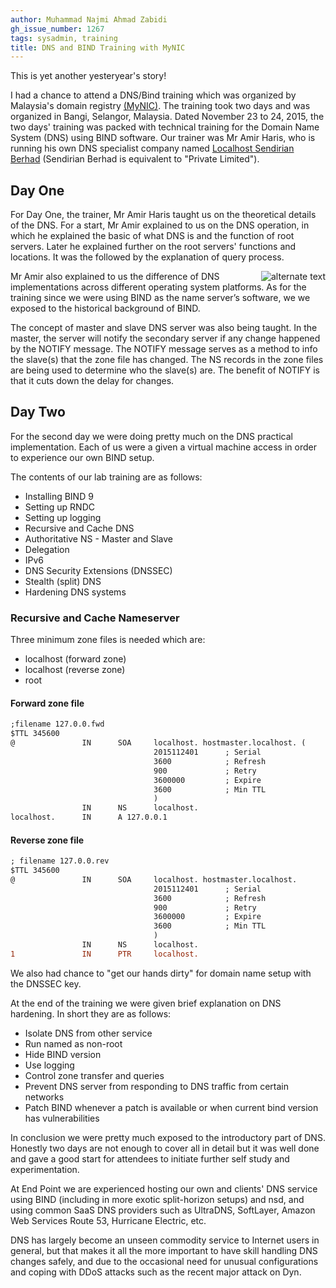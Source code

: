 ```yaml
---
author: Muhammad Najmi Ahmad Zabidi
gh_issue_number: 1267
tags: sysadmin, training
title: DNS and BIND Training with MyNIC
---
```




This is yet another yesteryear's story!

I had a chance to attend a DNS/Bind training which was organized by Malaysia's domain registry [(MyNIC)](https://www.mynic.my/en/). The training took two days and was organized in Bangi, Selangor, Malaysia. Dated November 23 to 24, 2015, the two days' training was packed with technical training for the Domain Name System (DNS) using BIND software. Our trainer was Mr Amir Haris, who is running his own DNS specialist company named [Localhost Sendirian Berhad](www.localhost.my) (Sendirian Berhad is equivalent to "Private Limited").

## Day One

For Day One, the trainer, Mr Amir Haris taught us on the theoretical details of the DNS. For a start, Mr Amir explained to us on the DNS operation, in which he explained the basic of what DNS is and the function of root servers. Later he explained further on the root servers' functions and locations. It was the followed by the explanation of query process.

<a href="/blog/2016/11/16/dns-and-bind-training-with-mynic/image-0-big.jpeg" imageanchor="1"><img alt="alternate text" border="0" height="height" src="/blog/2016/11/16/dns-and-bind-training-with-mynic/image-0.jpeg" style="float:right" width="width"/></a>

  

Mr Amir also explained to us the difference of DNS implementations across different operating system platforms. As for the training since we were using BIND as the name server’s software, we we exposed to the historical background of BIND.

The concept of master and slave DNS server was also being taught. In the master, the server will notify the secondary server if any change happened by the NOTIFY message. The NOTIFY message serves as a method to info the slave(s) that the zone file has changed. The NS records in the zone files are being used to determine who the slave(s) are. The benefit of NOTIFY is that it cuts down the delay for changes.

## Day Two

For the second day we were doing pretty much on the DNS practical implementation. Each of us were a given a virtual machine access in order to experience our own BIND setup.

The contents of our lab training are as follows:

- Installing BIND 9 
- Setting up RNDC 
- Setting up logging 
- Recursive and Cache DNS 
- Authoritative NS - Master and Slave 
- Delegation 
- IPv6 
- DNS Security Extensions (DNSSEC) 
- Stealth (split) DNS 
- Hardening DNS systems 

### Recursive and Cache Nameserver

Three minimum zone files is needed which are:

- localhost (forward zone)
- localhost (reverse zone)
- root 

#### Forward zone file

```diff
;filename 127.0.0.fwd
$TTL 345600
@               IN      SOA     localhost. hostmaster.localhost. (
                                2015112401      ; Serial
                                3600            ; Refresh
                                900             ; Retry
                                3600000         ; Expire
                                3600            ; Min TTL
                                )
                IN      NS      localhost.
localhost.      IN      A 127.0.0.1
```

#### Reverse zone file

```diff
; filename 127.0.0.rev
$TTL 345600
@               IN      SOA     localhost. hostmaster.localhost.        (
                                2015112401      ; Serial
                                3600            ; Refresh
                                900             ; Retry
                                3600000         ; Expire
                                3600            ; Min TTL
                                )
                IN      NS      localhost.
1               IN      PTR     localhost.
```

We also had chance to "get our hands dirty" for domain name setup with the DNSSEC key.

At the end of the training we were given brief explanation on DNS hardening. In short they are as follows:

- Isolate DNS from other service
- Run named as non-root
- Hide BIND version
- Use logging
- Control zone transfer and queries
- Prevent DNS server from responding to DNS traffic from certain networks
- Patch BIND whenever a patch is available or when current bind version has vulnerabilities

In conclusion we were pretty much exposed to the introductory part of DNS. Honestly two days are not enough to cover all in detail but it was well done and gave a good start for attendees to initiate further self study and experimentation.

At End Point we are experienced hosting our own and clients' DNS service using BIND (including in more exotic split-horizon setups) and nsd, and using common SaaS DNS providers such as UltraDNS, SoftLayer, Amazon Web Services Route 53, Hurricane Electric, etc.

DNS has largely become an unseen commodity service to Internet users in general, but that makes it all the more important to have skill handling DNS changes safely, and due to the occasional need for unusual configurations and coping with DDoS attacks such as the recent major attack on Dyn.


